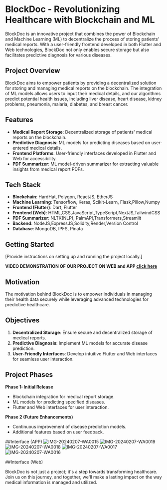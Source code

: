 # BlockDoc - Revolutionizing Healthcare with Blockchain and ML

BlockDoc is an innovative project that combines the power of Blockchain and Machine Learning (ML) to decentralize the process of storing patients' medical reports. With a user-friendly frontend developed in both Flutter and Web technologies, BlockDoc not only enables secure storage but also facilitates predictive diagnosis for various diseases.

## Project Overview

BlockDoc aims to empower patients by providing a decentralized solution for storing and managing medical reports on the blockchain. The integration of ML models allows users to input their medical details, and our algorithms predict potential health issues, including liver disease, heart disease, kidney problems, pneumonia, malaria, diabetes, and breast cancer.

## Features

- **Medical Report Storage**: Decentralized storage of patients' medical reports on the blockchain.
- **Predictive Diagnosis**: ML models for predicting diseases based on user-entered medical details.
- **Frontend Platforms**: User-friendly interfaces developed in Flutter and Web for accessibility.
- **PDF Summarizer**: ML model-driven summarizer for extracting valuable insights from medical report PDFs.

## Tech Stack

- **Blockchain**: HardHat, Polygon, ReactJS, EtherJS
- **Machine Learning**: Tensorflow, Keras, Scikit-Learn, Flask,Pillow,Numpy
- **Frontend (Flutter)**: Dart, Flutter
- **Frontend (Web)**: HTML,CSS,JavaScript,TypeScript,NextJS,TailwindCSS
- **PDF Summarizer**: NLTK(NLP), PalmAPI,Transformers,Streamlit
- **Backend**: NodeJS,ExpressJS,Solidity,Render,Version Control
- **Database**: MongoDB, IPFS, Pinata
## Getting Started


[Provide instructions on setting up and running the project locally.]

**VIDEO DEMONSTRATION OF OUR PROJECT ON WEB and APP [click here](https://drive.google.com/drive/folders/18MjbfBinvpmukWxK7A3iAbwt1ubvf5Z1?usp=drive_link)**


## Motivation

The motivation behind BlockDoc is to empower individuals in managing their health data securely while leveraging advanced technologies for predictive healthcare.

## Objectives

1. **Decentralized Storage**: Ensure secure and decentralized storage of medical reports.
2. **Predictive Diagnosis**: Implement ML models for accurate disease prediction.
3. **User-Friendly Interfaces**: Develop intuitive Flutter and Web interfaces for seamless user interaction.

## Project Phases

**Phase 1: Initial Release**

- Blockchain integration for medical report storage.
- ML models for predicting specified diseases.
- Flutter and Web interfaces for user interaction.

**Phase 2 (Future Enhancements)**

- Continuous improvement of disease prediction models.
- Additional features based on user feedback.

##Interface (APP)
![IMG-20240207-WA0015](https://github.com/gitsubh7/BlockDoc/assets/123920716/fdc1f8fa-8f21-4687-9cfd-30cc3793c6ff)
![IMG-20240207-WA0019](https://github.com/gitsubh7/BlockDoc/assets/123920716/be31503e-a6a1-4309-a6d1-a5f88215b3a4)
![IMG-20240207-WA0018](https://github.com/gitsubh7/BlockDoc/assets/123920716/6076f552-898b-45e6-9944-6dfbe824111e)
![IMG-20240207-WA0017](https://github.com/gitsubh7/BlockDoc/assets/123920716/b977499d-c167-4130-a0b4-20c4ef820237)
![IMG-20240207-WA0016](https://github.com/gitsubh7/BlockDoc/assets/123920716/2b5dd688-7eea-4c60-8991-bd7a1e43982f)

##Interface (Web)


BlockDoc is not just a project; it's a step towards transforming healthcare. Join us on this journey, and together, we'll make a lasting impact on the way medical information is managed and utilized.



